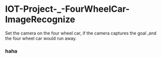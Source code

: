 # IOT-Project-_-FourWheelCar-ImageRecognize
Set the camera on the four wheel car, if the camera captures the goal ,and the four wheel car would run away.

### haha
